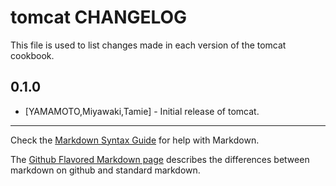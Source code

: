 tomcat CHANGELOG
=================

This file is used to list changes made in each version of the tomcat cookbook.

0.1.0
-----
- [YAMAMOTO,Miyawaki,Tamie] - Initial release of tomcat.

- - -
Check the [Markdown Syntax Guide](http://daringfireball.net/projects/markdown/syntax) for help with Markdown.

The [Github Flavored Markdown page](http://github.github.com/github-flavored-markdown/) describes the differences between markdown on github and standard markdown.
